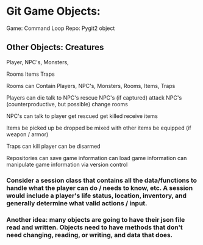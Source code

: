 # Git Game Objects:

Game: Command Loop
Repo: Pygit2 object

Other Objects:
Creatures
---------
Player,
NPC's,
Monsters,

Rooms
Items
Traps

Rooms can Contain
    Players, NPC's, Monsters, Rooms, Items, Traps

Players can
    die
    talk to NPC's
    rescue NPC's (if captured)
    attack NPC's (counterproductive, but possible)
    change rooms

NPC's can
    talk to player
    get rescued
    get killed
    receive items

Items
    be picked up
    be dropped
    be mixed with other items
    be equipped (if weapon / armor)

Traps
    can kill player
    can be disarmed

Repositories
    can save game information
    can load game information
    can manipulate game information via version control

### Consider a session class that contains all the data/functions to handle what the player can do / needs to know, etc. A session would include a player's life status, location, inventory, and generally determine what valid actions / input.

### Another idea: many objects are going to have their json file read and written. Objects need to have methods that don't need changing, reading, or writing, and data that does.
